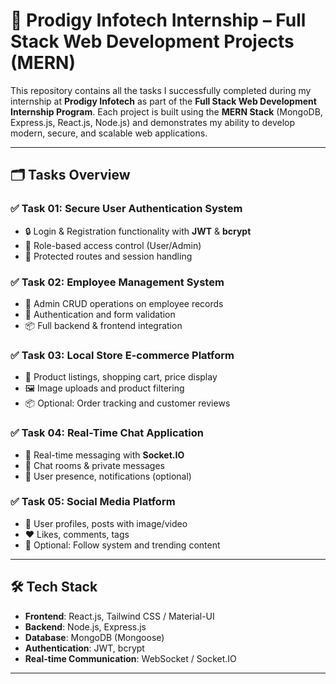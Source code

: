 # 🚀 Prodigy Infotech Internship – Full Stack Web Development Projects (MERN)

This repository contains all the tasks I successfully completed during my internship at **Prodigy Infotech** as part of the **Full Stack Web Development Internship Program**. Each project is built using the **MERN Stack** (MongoDB, Express.js, React.js, Node.js) and demonstrates my ability to develop modern, secure, and scalable web applications.

---

## 🗂️ Tasks Overview

### ✅ Task 01: Secure User Authentication System
- 🔒 Login & Registration functionality with **JWT** & **bcrypt**
- 🔐 Role-based access control (User/Admin)
- 🧪 Protected routes and session handling

### ✅ Task 02: Employee Management System
- 👥 Admin CRUD operations on employee records
- 🔐 Authentication and form validation
- 📦 Full backend & frontend integration

### ✅ Task 03: Local Store E-commerce Platform
- 🛒 Product listings, shopping cart, price display
- 🖼️ Image uploads and product filtering
- 📦 Optional: Order tracking and customer reviews

### ✅ Task 04: Real-Time Chat Application
- 💬 Real-time messaging with **Socket.IO**
- 👥 Chat rooms & private messages
- 🔔 User presence, notifications (optional)

### ✅ Task 05: Social Media Platform
- 📱 User profiles, posts with image/video
- ❤️ Likes, comments, tags
- 🔔 Optional: Follow system and trending content

---

## 🛠️ Tech Stack
- **Frontend**: React.js, Tailwind CSS / Material-UI
- **Backend**: Node.js, Express.js
- **Database**: MongoDB (Mongoose)
- **Authentication**: JWT, bcrypt
- **Real-time Communication**: WebSocket / Socket.IO

---
